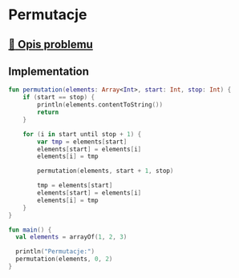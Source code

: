 # Permutacje

## [:link: Opis problemu](../../../../algorithms/backtracking/permutations.md)

## Implementation

```kotlin linenums="1"
fun permutation(elements: Array<Int>, start: Int, stop: Int) {
    if (start == stop) {
        println(elements.contentToString())
        return
    }

    for (i in start until stop + 1) {
        var tmp = elements[start]
        elements[start] = elements[i]
        elements[i] = tmp

        permutation(elements, start + 1, stop)

        tmp = elements[start]
        elements[start] = elements[i]
        elements[i] = tmp
    }
}

fun main() {
  val elements = arrayOf(1, 2, 3)

  println("Permutacje:")
  permutation(elements, 0, 2)
}
```

